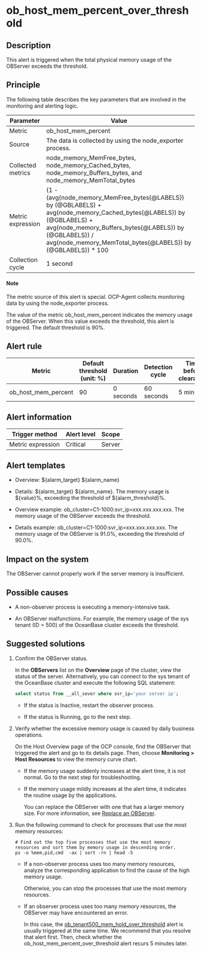 ob_host_mem_percent_over_threshold 
=======================================================



**Description** 
------------------------------------

This alert is triggered when the total physical memory usage of the OBServer exceeds the threshold.

Principle 
------------------------------

The following table describes the key parameters that are involved in the monitoring and alerting logic. 


|     Parameter     |                                                                                                                      Value                                                                                                                       |
|-------------------|--------------------------------------------------------------------------------------------------------------------------------------------------------------------------------------------------------------------------------------------------|
| Metric            | ob_host_mem_percent                                                                                                                                                                                                                              |
| Source            | The data is collected by using the node_exporter process.                                                                                                                                                                                        |
| Collected metrics | node_memory_MemFree_bytes, node_memory_Cached_bytes, node_memory_Buffers_bytes, and node_memory_MemTotal_bytes                                                                                                                                   |
| Metric expression | (1 - (avg(node_memory_MemFree_bytes{@LABELS}) by (@GBLABELS) + avg(node_memory_Cached_bytes{@LABELS}) by (@GBLABELS) + avg(node_memory_Buffers_bytes{@LABELS}) by (@GBLABELS)) / avg(node_memory_MemTotal_bytes{@LABELS}) by (@GBLABELS)) \* 100 |
| Collection cycle  | 1 second                                                                                                                                                                                                                                         |


  <main id="notice" type='explain'>
    <h4>Note</h4>
    <p>The metric source of this alert is special. OCP-Agent collects monitoring data by using the node_exporter process.</p>
  </main>

The value of the metric ob_host_mem_percent indicates the memory usage of the OBServer. When this value exceeds the threshold, this alert is triggered. The default threshold is 90%.

**Alert rule** 
-----------------------------------



|       Metric        | Default threshold (unit: %) | Duration  | Detection cycle | Time before clearance |
|---------------------|-----------------------------|-----------|-----------------|-----------------------|
| ob_host_mem_percent | 90                          | 0 seconds | 60 seconds      | 5 minutes             |



**Alert information** 
------------------------------------------



|  Trigger method   | Alert level | Scope  |
|-------------------|-------------|--------|
| Metric expression | Critical    | Server |



**Alert templates** 
----------------------------------------

* Overview: \${alarm_target} \${alarm_name}

  

* Details: \${alarm_target} \${alarm_name}. The memory usage is \${value}%, exceeding the threshold of ${alarm_threshold}%.

  

* Overview example: ob_cluster=C1-1000:svr_ip=xxx.xxx.xxx.xxx. The memory usage of the OBServer exceeds the threshold.

  

* Details example: ob_cluster=C1-1000:svr_ip=xxx.xxx.xxx.xxx. The memory usage of the OBServer is 91.0%, exceeding the threshold of 90.0%.

  




**Impact on the system** 
---------------------------------------------

The OBServer cannot properly work if the server memory is insufficient.

**Possible causes** 
----------------------------------------

* A non-observer process is executing a memory-intensive task.

  

* An OBServer malfunctions. For example, the memory usage of the sys tenant (ID = 500) of the OceanBase cluster exceeds the threshold.

  




**Suggested solutions** 
--------------------------------------------

1. Confirm the OBServer status. 

   In the **OBServers** list on the **Overview** page of the cluster, view the status of the server. Alternatively, you can connect to the sys tenant of the OceanBase cluster and execute the following SQL statement: 

   ```sql
   select status from __all_sever where svr_ip='your server ip';
   ```

   
   * If the status is Inactive, restart the observer process.

     
   
   * If the status is Running, go to the next step.

     
   

   

2. Verify whether the excessive memory usage is caused by daily business operations. 

   On the Host Overview page of the OCP console, find the OBServer that triggered the alert and go to its details page. Then, choose **Monitoring \> Host Resources** to view the memory curve chart. 
   * If the memory usage suddenly increases at the alert time, it is not normal. Go to the next step for troubleshooting.

     
   
   * If the memory usage mildly increases at the alert time, it indicates the routine usage by the applications. 

     You can replace the OBServer with one that has a larger memory size. For more information, see [Replace an OBServer](../../300.ob-cloud-platform/400.manage-clusters/300.basic-operations/800.manage-the-observer-cluster/700.cluster-replace-observer.md).
     
   

   

3. Run the following command to check for processes that use the most memory resources: 

   ```shell
   # Find out the top five processes that use the most memory resources and sort them by memory usage in descending order.
   ps -o %mem,pid,cmd  -ax | sort -rn | head -5
   ```

   
   * If a non-observer process uses too many memory resources, analyze the corresponding application to find the cause of the high memory usage. 

     Otherwise, you can stop the processes that use the most memory resources.
     
   
   * If an observer process uses too many memory resources, the OBServer may have encountered an error. 

     In this case, the [ob_tenant500_mem_hold_over_threshold](../200.ob-alert/3000.ob_tenant500_mem_hold_over_threshold-the-memory-usage-of-the-ob-500-tenant-exceeds.md) alert is usually triggered at the same time. We recommend that you resolve that alert first. Then, check whether the ob_host_mem_percent_over_threshold alert recurs 5 minutes later.
     
   

   



